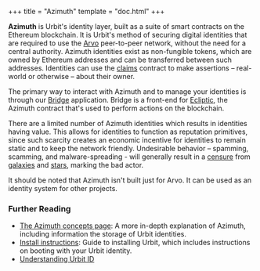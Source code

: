 +++ title = "Azimuth" template = "doc.html" +++

**Azimuth** is Urbit's identity layer, built as a suite of smart contracts on
the Ethereum blockchain. It is Urbit's method of securing digital identities
that are required to use the [Arvo](/docs/glossary/arvo) peer-to-peer network,
without the need for a central authority. Azimuth identities exist as
non-fungible tokens, which are owned by Ethereum addresses and can be
transferred between such addresses. Identities can use the
[claims](/docs/glossary/claims) contract to make assertions – real-world or
otherwise – about their owner.

The primary way to interact with Azimuth and to manage your identities is
through our [Bridge](https://bridge.urbit.org) application. Bridge is a
front-end for [Ecliptic](/docs/glossary/ecliptic), the Azimuth contract that's
used to perform actions on the blockchain.

There are a limited number of Azimuth identities which results in identities
having value. This allows for identities to function as reputation primitives,
since such scarcity creates an economic incentive for identities to remain
static and to keep the network friendly. Undesirable behavior – spamming,
scamming, and malware-spreading - will generally result in a
[censure](/docs/glossary/censure) from [galaxies](/docs/glossary/galaxy) and
[stars](/docs/glossary/star), marking the bad actor.

It should be noted that Azimuth isn't built just for Arvo. It can be used as an
identity system for other projects.

### Further Reading

- [The Azimuth concepts page](/docs/azimuth/advanced-azimuth-tools): A more
  in-depth explanation of Azimuth, including information the storage of Urbit
  identities.
- [Install instructions](/getting-started/): Guide to installing Urbit, which
  includes instructions on booting with your Urbit identity.
- [Understanding Urbit ID](/understanding-urbit/urbit-id)

